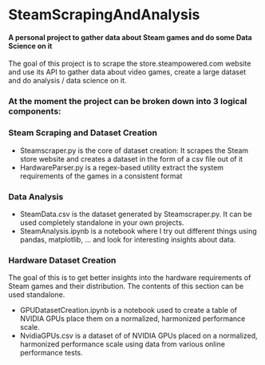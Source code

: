 # SteamScrapingAndAnalysis
#### A personal project to gather data about Steam games and do some Data Science on it
The goal of this project is to scrape the store.steampowered.com website and use its API to gather data about video games, create a large dataset and do analysis / data science on it.

### At the moment the project can be broken down into 3 logical components:

### Steam Scraping and Dataset Creation
- Steamscraper.py is the core of dataset creation: It scrapes the Steam store website and creates a dataset in the form of a csv file out of it
- HardwareParser.py is a regex-based utility extract the system requirements of the games in a consistent format

### Data Analysis
- SteamData.csv is the dataset generated by Steamscraper.py. It can be used completely standalone in your own projects.
- SteamAnalysis.ipynb is a notebook where I try out different things using pandas, matplotlib, ... and look for interesting insights about data.

### Hardware Dataset Creation
The goal of this is to get better insights into the hardware requirements of Steam games and their distribution. The contents of this section can be used standalone.
- GPUDatasetCreation.ipynb is a notebook used to create a table of NVIDIA GPUs place them on a normalized, harmonized performance scale.
- NvidiaGPUs.csv is a dataset of of NVIDIA GPUs placed on a normalized, harmonized performance scale using data from various online performance tests.
